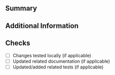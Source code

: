 <!--
Thanks for creating this pull request.

Please make sure that the pull request is limited to one type (enhancement, bug, etc.) and keep it as small as possible. It makes reviewing requests much after & safer.

You can always open multiple smaller PRs instead of opening a huge one, which is definitely preferred.
-->

## Summary
<!-- Add a brief description of the pr: -->

## Additional Information
<!-- Any additional information like breaking changes, dependencies added, screenshots, comparisons between new and old behavior, etc. -->

## Checks
<!-- Make sure your pr passes the CI checks and do check the following fields as needed - -->
- [ ] Changes tested locally (if applicable)
- [ ] Updated related documentation (if applicable)
- [ ] Updated/added related tests (if applicable)

<!-- You can also choose to add a list of changes and if they have been completed or not by using the markdown to-do list syntax
- [ ] Not Completed
- [x] Completed
-->
